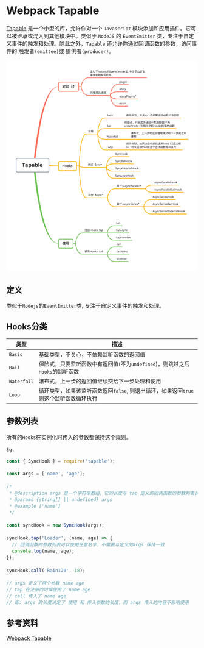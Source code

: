 # Webpack Tapable

[Tapable](https://github.com/webpack/tapable) 是一个小型的库，允许你对一个 `Javascript` 模块添加和应用插件。它可以被继承或混入到其他模块中。类似于 `NodeJS` 的 `EventEmitter` 类，专注于自定义事件的触发和处理。除此之外，`Tapable` 还允许你通过回调函数的参数，访问事件的 触发者`(emittee)`或 提供者`(producer)`。

![tapable.png](./images/tapable.png)

## 定义

类似于`Nodejs`的`EventEmitter`类, 专注于自定义事件的触发和处理。

## Hooks分类

| 类型        | 描述                                                         |
| ----------- | ------------------------------------------------------------ |
| `Basic`     | 基础类型，不关心，不依赖监听函数的返回值                     |
| `Bail`      | 保险式，只要监听函数中有返回值(不为`undefined`)，则跳过之后`Hooks`的监听函数 |
| `Waterfall` | 瀑布式，上一步的返回值继续交给下一步处理和使用               |
| `Loop`      | 循环类型，如果该监听函数返回`false`, 则退出循环，如果返回`true`则这个监听函数循环执行 |

## 参数列表

所有的`Hooks`在实例化时传入的参数都保持这个规则。

`Eg:`

```javascript
const { SyncHook } = require('tapable');

const args = ['name', 'age'];

/*
 * @description args 是一个字符串数组，它的长度与 tap 定义的回调函数的参数列表长度保持一致，与内容无关
 * @params {string[] || undefined} args
 * @example ['name']
 */

const syncHook = new SyncHook(args);

syncHook.tap('Loader', (name, age) => {
  // 回调函数的参数列表可以使用任意名字，不需要与定义的args 保持一致
  console.log(name, age);
});

syncHook.call('Rain120', 18);

// args 定义了两个参数 name age
// tap 在注册的时候使用了 name age
// call 传入了 name age
// 即: args 的长度决定了 使用 和 传入参数的长度，而 args 传入的内容不影响使用

```



## 参考资料

[Webpack Tapable](https://webpack.js.org/api/plugins/#tapable)

